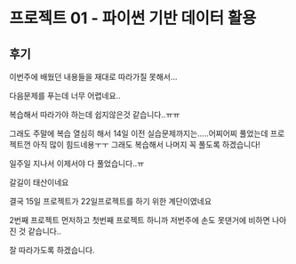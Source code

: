 # 프로젝트 01 - 파이썬 기반 데이터 활용

## 후기

 이번주에 배웠던 내용들을 재대로 따라가질 못해서...

다음문제를 푸는데 너무 어렵네요..

복습해서 따라가야 하는데 쉽지않은것 같습니다..ㅠㅠ



그래도 주말에 복습 열심히 해서 14일 이전 실습문제까지는.....어찌어찌 풀었는데 프로젝트껀 아직 많이 힘드네용ㅜㅜ 그래도 복습해서 나머지 꼭 풀도록 하겠습니다!



일주일 지나서 이제서야 다 풀었습니다..ㅠ

갈길이 태산이네요

결국 15일 프로젝트가 22일프로젝트를 하기 위한 계단이였네요

2번째 프로젝트 먼저하고 첫번째 프로젝트 하니까 저번주에 손도 못댄거에 비하면 나아진 것 같습니다..

잘 따라가도록 하겠습니다.
